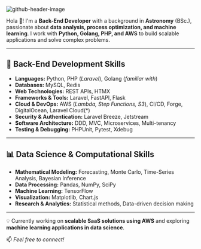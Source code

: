 ![github-header-image](https://github.com/user-attachments/assets/0c6ac16e-b4f4-4250-89e9-50392fbdd4b1)
  
Hola 👋! I'm a **Back-End Developer** with a background in **Astronomy** (BSc.), passionate about **data analysis, process optimization, and machine learning**. I work with **Python, Golang, PHP, and AWS** to build scalable applications and solve complex problems.  

---

## 🔧 Back-End Development Skills  

- **Languages:** Python, PHP (*Laravel*), Golang (*familiar with*)  
- **Databases:** MySQL, Redis  
- **Web Technologies:** REST APIs, HTMX  
- **Frameworks & Tools:** Laravel, FastAPI, Flask  
- **Cloud & DevOps:** AWS (*Lambda, Step Functions, S3*), CI/CD, Forge, DigitalOcean, Laravel Cloud(*)  
- **Security & Authentication:** Laravel Breeze, Jetstream  
- **Software Architecture:** DDD, MVC, Microservices, Multi-tenancy  
- **Testing & Debugging:** PHPUnit, Pytest, Xdebug  

---

## 📊 Data Science & Computational Skills  

- **Mathematical Modeling:** Forecasting, Monte Carlo, Time-Series Analysis, Bayesian Inference  
- **Data Processing:** Pandas, NumPy, SciPy  
- **Machine Learning:** TensorFlow  
- **Visualization:** Matplotlib, Chart.js  
- **Research & Analytics:** Statistical methods, Data-driven decision making  

---

💡 Currently working on **scalable SaaS solutions using AWS** and exploring **machine learning applications in data science**.  

📫 *Feel free to connect!*  
